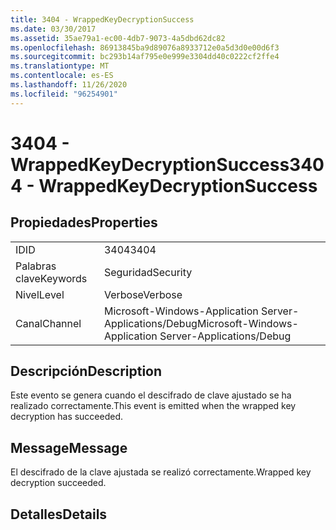 ```yaml
---
title: 3404 - WrappedKeyDecryptionSuccess
ms.date: 03/30/2017
ms.assetid: 35ae79a1-ec00-4db7-9073-4a5dbd62dc82
ms.openlocfilehash: 86913845ba9d89076a8933712e0a5d3d0e00d6f3
ms.sourcegitcommit: bc293b14af795e0e999e3304dd40c0222cf2ffe4
ms.translationtype: MT
ms.contentlocale: es-ES
ms.lasthandoff: 11/26/2020
ms.locfileid: "96254901"
---
```

# <a name="3404---wrappedkeydecryptionsuccess"></a><span data-ttu-id="b16f4-102">3404 - WrappedKeyDecryptionSuccess</span><span class="sxs-lookup"><span data-stu-id="b16f4-102">3404 - WrappedKeyDecryptionSuccess</span></span>

## <a name="properties"></a><span data-ttu-id="b16f4-103">Propiedades</span><span class="sxs-lookup"><span data-stu-id="b16f4-103">Properties</span></span>  
  
|||  
|-|-|  
|<span data-ttu-id="b16f4-104">ID</span><span class="sxs-lookup"><span data-stu-id="b16f4-104">ID</span></span>|<span data-ttu-id="b16f4-105">3404</span><span class="sxs-lookup"><span data-stu-id="b16f4-105">3404</span></span>|  
|<span data-ttu-id="b16f4-106">Palabras clave</span><span class="sxs-lookup"><span data-stu-id="b16f4-106">Keywords</span></span>|<span data-ttu-id="b16f4-107">Seguridad</span><span class="sxs-lookup"><span data-stu-id="b16f4-107">Security</span></span>|  
|<span data-ttu-id="b16f4-108">Nivel</span><span class="sxs-lookup"><span data-stu-id="b16f4-108">Level</span></span>|<span data-ttu-id="b16f4-109">Verbose</span><span class="sxs-lookup"><span data-stu-id="b16f4-109">Verbose</span></span>|  
|<span data-ttu-id="b16f4-110">Canal</span><span class="sxs-lookup"><span data-stu-id="b16f4-110">Channel</span></span>|<span data-ttu-id="b16f4-111">Microsoft-Windows-Application Server-Applications/Debug</span><span class="sxs-lookup"><span data-stu-id="b16f4-111">Microsoft-Windows-Application Server-Applications/Debug</span></span>|  
  
## <a name="description"></a><span data-ttu-id="b16f4-112">Descripción</span><span class="sxs-lookup"><span data-stu-id="b16f4-112">Description</span></span>  

 <span data-ttu-id="b16f4-113">Este evento se genera cuando el descifrado de clave ajustado se ha realizado correctamente.</span><span class="sxs-lookup"><span data-stu-id="b16f4-113">This event is emitted when the wrapped key decryption has succeeded.</span></span>  
  
## <a name="message"></a><span data-ttu-id="b16f4-114">Message</span><span class="sxs-lookup"><span data-stu-id="b16f4-114">Message</span></span>  

 <span data-ttu-id="b16f4-115">El descifrado de la clave ajustada se realizó correctamente.</span><span class="sxs-lookup"><span data-stu-id="b16f4-115">Wrapped key decryption succeeded.</span></span>  
  
## <a name="details"></a><span data-ttu-id="b16f4-116">Detalles</span><span class="sxs-lookup"><span data-stu-id="b16f4-116">Details</span></span>
